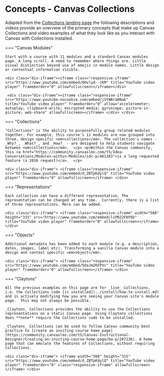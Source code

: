 # Concepts - Canvas Collections

Adapted from the [Collections landing page](../../index.md) the following descriptions and videos provide an overview of the primary concepts that make up Canvas Collections and video examples of what they look like as you interact with Canvas with Collections installed.

=== "Canvas Modules"

	Start with a course with 11 modules and a standard Canvas modules page. A long scroll. A need to remember where things are. Little visual distinction beyond use of emojis in module names. Little design or contextual information visible.  

	<div class="div-iframe"><iframe class="responsive-iframe" src="https://www.youtube.com/embed/OOvlyd--JkM" title="YouTube video player" frameborder="0" allowfullscreen></iframe></div>

	 <div class="div-iframe"><iframe class="responsive-iframe" src="https://www.youtube-nocookie.com/embed/jStWBra8Nak" title="YouTube video player" frameborder="0" allow="accelerometer; autoplay; clipboard-write; encrypted-media; gyroscope; picture-in-picture; web-share" allowfullscreen></iframe> </div> </div>

=== "Collections"

	"Collections" is the ability to purposefully group related modules together. For example, this course's 11 modules are now grouped into three, design specific <em>collections</em>. The collection's names - _Why?_, _What?_, and _How?_ - are designed to help students navigate between <em>collections</em>.  </p> <p>Within the Canvas community, this <a href="https://community.canvaslms.com/t5/Idea-Conversations/Modules-within-Modules/idc-p/461383">is a long requested feature (a 2016 request)</a>.  </p> 

	<div class="div-iframe"> <iframe class="responsive-iframe" src="https://www.youtube.com/embed/d_ZBTpKdylQ" title="YouTube video player" frameborder="0" allowfullscreen></iframe> </div>

=== "Representations"

	Each collection can have a different representation. The representation can be changed at any time.  Currently, there is a list of three representations. More can be added. 

	<div class="div-iframe"> <iframe class="responsive-iframe" width="560" height="315" src="https://www.youtube.com/embed/liPB22FHYOk" title="YouTube video player" frameborder="0" allowfullscreen></iframe> </div> 
	
=== "Objects" 

	Additional metadata has been added to each module (e.g. a description, dates, images, label etc). Transforming a vanilla Canvas module into a design and context specific <em>object</em>.  
	
	<div class="div-iframe"> <iframe class="responsive-iframe" src="https://www.youtube.com/embed/5OaJmZ6FPVc" title="YouTube video player" frameborder="0" allowfullscreen></iframe> </div> 

=== "Claytons"

	All the previous examples on this page are for _live_ Collections. i.e. the Collections code [is installed](../install/how-to-install.md) and is actively modifying how you are seeing your Canvas site's module page.  This may not always be possible.

	_Claytons_ Collections provides the ability to use the Collections representations on a static Canvas page. Using Claytons collections does **note** require the Collections code to be installed.
	
	_Claytons_ Collections can be used to follow Canvas community best practice to [create an inviting course home page](https://community.canvaslms.com/t5/Canvas-Instructional-Designer/Creating-an-inviting-course-home-page/ba-p/267236). A home page that can emulate the features of Collections, without requiring Collections.

	<div class="div-iframe"> <iframe width="560" height="315" src="https://www.youtube.com/embed/d_ZBTpKdylQ" title="YouTube video player" frameborder="0" class="responsive-iframe" allowfullscreen></iframe> </div> 
